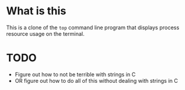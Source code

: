# What is this
This is a clone of the `top` command line program that displays process resource usage on the terminal.

# TODO
- Figure out how to not be terrible with strings in C
- OR figure out how to do all of this without dealing with strings in C

